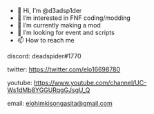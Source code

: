 - 👋 Hi, I’m @d3adsp1der
- 👀 I’m interested in FNF coding/modding
- 🌱 I’m currently making a mod
- 💞️ I’m looking for event and scripts
- 📫 How to reach me

discord: deadspider#1770

twitter: https://twitter.com/elo16698780

youtube: https://www.youtube.com/channel/UC-Ws1dMb8YGGURqgGJsgU_Q

email: elohimkisongasita@gmail.com
<!---
d3adsp1der/d3adsp1der is a ✨ special ✨ repository because its `README.md` (this file) appears on your GitHub profile.
You can click the Preview link to take a look at your changes.
--->
